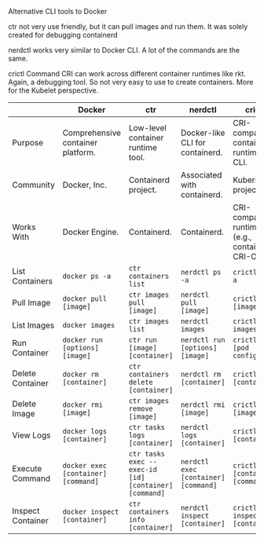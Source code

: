 Alternative CLI tools to Docker

ctr
not very use friendly, but it can pull images and run them. It was solely created for debugging containerd

nerdctl
works very similar to Docker CLI. A lot of the commands are the same.

crictl
Command CRI can work across different container runtimes like rkt.
Again, a debugging tool. So not very easy to use to create containers.
More for the Kubelet perspective. 

|           | Docker                                   | ctr                                     | nerdctl                                | crictl                                  |
|-------------------|------------------------------------------|-----------------------------------------|----------------------------------------|-----------------------------------------|
| Purpose           | Comprehensive container platform.        | Low-level container runtime tool.       | Docker-like CLI for containerd.        | CRI-compatible container runtime CLI.   |
| Community         | Docker, Inc.                             | Containerd project.                     | Associated with containerd.            | Kubernetes project.                     |
| Works With        | Docker Engine.                           | Containerd.                             | Containerd.                            | CRI-compatible runtimes (e.g., containerd, CRI-O). |
| List Containers   | `docker ps -a`                           | `ctr containers list`                   | `nerdctl ps -a`                        | `crictl ps -a`                          |
| Pull Image        | `docker pull [image]`                    | `ctr images pull [image]`               | `nerdctl pull [image]`                 | `crictl pull [image]`                   |
| List Images       | `docker images`                          | `ctr images list`                       | `nerdctl images`                       | `crictl images`                         |
| Run Container     | `docker run [options] [image]`           | `ctr run [image] [container]`           | `nerdctl run [options] [image]`        | `crictl runp [pod config]`              |
| Delete Container  | `docker rm [container]`                  | `ctr containers delete [container]`     | `nerdctl rm [container]`               | `crictl rm [container]`                 |
| Delete Image      | `docker rmi [image]`                     | `ctr images remove [image]`            | `nerdctl rmi [image]`                  | `crictl rmi [image]`                    |
| View Logs         | `docker logs [container]`                | `ctr tasks logs [container]`           | `nerdctl logs [container]`             | `crictl logs [container]`               |
| Execute Command   | `docker exec [container] [command]`      | `ctr tasks exec --exec-id [id] [container] [command]` | `nerdctl exec [container] [command]` | `crictl exec [container] [command]`     |
| Inspect Container | `docker inspect [container]`             | `ctr containers info [container]`      | `nerdctl inspect [container]`          | `crictl inspect [container]`            |
